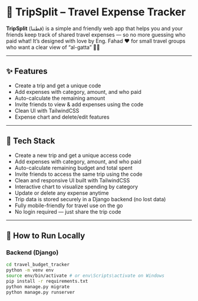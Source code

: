 # 🧾 TripSplit – Travel Expense Tracker

**TripSplit** (قطتنا) is a simple and friendly web app that helps you and your friends keep track of shared travel expenses — so no more guessing who paid what!
It’s designed with love by Eng. Fahad ❤️ for small travel groups who want a clear view of “al-gatta” 🧠💸

---

## ✨ Features

- Create a trip and get a unique code
- Add expenses with category, amount, and who paid
- Auto-calculate the remaining amount
- Invite friends to view & add expenses using the code
- Clean UI with TailwindCSS
- Expense chart and delete/edit features

---

## 🧱 Tech Stack

- Create a new trip and get a unique access code
- Add expenses with category, amount, and who paid
- Auto-calculate remaining budget and total spent
- Invite friends to access the same trip using the code
- Clean and responsive UI built with TailwindCSS
- Interactive chart to visualize spending by category
- Update or delete any expense anytime
- Trip data is stored securely in a Django backend (no lost data)
- Fully mobile-friendly for travel use on the go
- No login required — just share the trip code

---

## 🚀 How to Run Locally

### Backend (Django)

```bash
cd travel_budget_tracker
python -m venv env
source env/bin/activate # or env\Scripts\activate on Windows
pip install -r requirements.txt
python manage.py migrate
python manage.py runserver